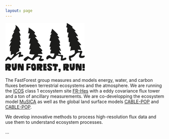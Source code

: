 ```yaml
---
layout: page
---
```


<div class="floated_img">
  <img src="images/run_forest_run_www.tenstickers-indonesia.com.png" style="width: 50%; height: 50%"/>
</div>

<div>
  <p>
  The FastForest group measures and models energy, water, and carbon fluxes between terrestrial ecosystems and the atmosphere. We are running the <a href="https://www.todo.com">ICOS</a> class 1 ecosystem site <a href="https://www.todo.com">FR-Hes</a> with a eddy covariance flux tower and a ton of ancillary measurements. We are co-developping the ecosystem model <a href="https://www.todo.com">MuSICA</a> as well as the global land surface models <a href="https://www.todo.com">CABLE-POP</a> and <a href="https://www.todo.com">CABLE-POP</a>.
  </p>

We develop innovative methods to process high-resolution flux data and use them to understand ecosystem processes.

  <p>
  
  </p>

  <p>...</p>
</div>
